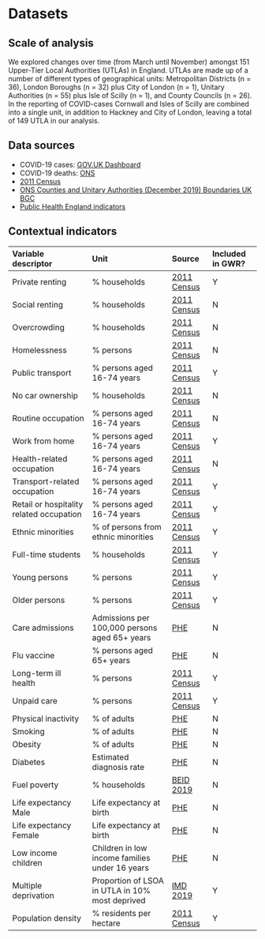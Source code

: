 # Datasets

## Scale of analysis

We explored changes over time (from March until November) amongst 151 Upper-Tier Local Authorities (UTLAs) in England. UTLAs are made up of a number of different types of geographical units: Metropolitan Districts (n = 36), London Boroughs (n = 32) plus City of London (n = 1), Unitary Authorities (n = 55) plus Isle of Scilly (n = 1), and County Councils (n = 26). In the reporting of COVID-cases Cornwall and Isles of Scilly are combined into a single unit, in addition to Hackney and City of London, leaving a total of 149 UTLA in our analysis.

## Data sources
* COVID-19 cases: [GOV.UK Dashboard](https://coronavirus.data.gov.uk)
* COVID-19 deaths: [ONS](https://www.ons.gov.uk/datasets/weekly-deaths-local-authority/editions/time-series/versions)
* [2011 Census](https://www.nomisweb.co.uk/census/2011)
* [ONS Counties and Unitary Authorities (December 2019) Boundaries UK BGC](https://geoportal.statistics.gov.uk/datasets/29827d4c079349888acd7db3f84e3449_0)
* [Public Health England indicators](https://fingertips.phe.org.uk/)

## Contextual indicators

Variable  descriptor   | Unit                  | Source               | Included in GWR? |
:---------------------- | :--------------------- | :--------------------  | :-------------------- |
Private renting        | % households          | [2011 Census](https://www.nomisweb.co.uk/census/2011)| Y
Social renting         | % households          | [2011 Census](https://www.nomisweb.co.uk/census/2011)| N
Overcrowding           | % households          | [2011 Census](https://www.nomisweb.co.uk/census/2011)| N
Homelessness           | % persons             | [2011 Census](https://www.nomisweb.co.uk/census/2011)| N
Public transport       | % persons aged 16-74 years | [2011 Census](https://www.nomisweb.co.uk/census/2011)| Y
No car ownership       | % households          | [2011 Census](https://www.nomisweb.co.uk/census/2011)| N 
Routine occupation     | % persons aged 16-74 years | [2011 Census](https://www.nomisweb.co.uk/census/2011)| N
Work from home | % persons aged 16-74 years | [2011 Census](https://www.nomisweb.co.uk/census/2011)| Y
Health-related occupation | % persons aged 16-74 years | [2011 Census](https://www.nomisweb.co.uk/census/2011)| N
Transport-related occupation | % persons aged 16-74 years | [2011 Census](https://www.nomisweb.co.uk/census/2011)| Y
Retail or hospitality related occupation | % persons aged 16-74 years | [2011 Census](https://www.nomisweb.co.uk/census/2011)| Y
Ethnic minorities      | % of persons from ethnic minorities | [2011 Census](https://www.nomisweb.co.uk/census/2011)| Y
Full-time students     | % households          | [2011 Census](https://www.nomisweb.co.uk/census/2011)| Y
Young persons          | % persons             | [2011 Census](https://www.nomisweb.co.uk/census/2011)| Y
Older persons          | % persons             | [2011 Census](https://www.nomisweb.co.uk/census/2011)| Y
Care admissions        | Admissions per 100,000 persons aged 65+ years | [PHE](https://fingertips.phe.org.uk/)| N
Flu vaccine            | % persons aged 65+ years| [PHE](https://fingertips.phe.org.uk/) | N
Long-term ill health   | % persons             | [2011 Census](https://www.nomisweb.co.uk/census/2011)| Y
Unpaid care            | % persons             | [2011 Census](https://www.nomisweb.co.uk/census/2011)| Y
Physical inactivity    | % of adults | [PHE](https://fingertips.phe.org.uk/)| N
Smoking                | % of adults| [PHE](https://fingertips.phe.org.uk/)| N
Obesity                | % of adults | [PHE](https://fingertips.phe.org.uk/)| N
Diabetes               | Estimated diagnosis rate | [PHE](https://fingertips.phe.org.uk/)| N
Fuel poverty           | % households | [BEID 2019](https://www.gov.uk/government/collections/fuel-poverty-statistics)| N
Life expectancy Male   | Life expectancy at birth | [PHE](https://fingertips.phe.org.uk/)| N
Life expectancy Female | Life expectancy at birth | [PHE](https://fingertips.phe.org.uk/)| N
Low income children    | Children in low income families under 16 years | [PHE](https://fingertips.phe.org.uk/)| N
Multiple deprivation   | Proportion of LSOA in UTLA in 10% most deprived | [IMD 2019](https://www.gov.uk/government/statistics/english-indices-of-deprivation-2019)| Y
Population density | % residents per hectare | [2011 Census](https://www.nomisweb.co.uk/census/2011)| Y


